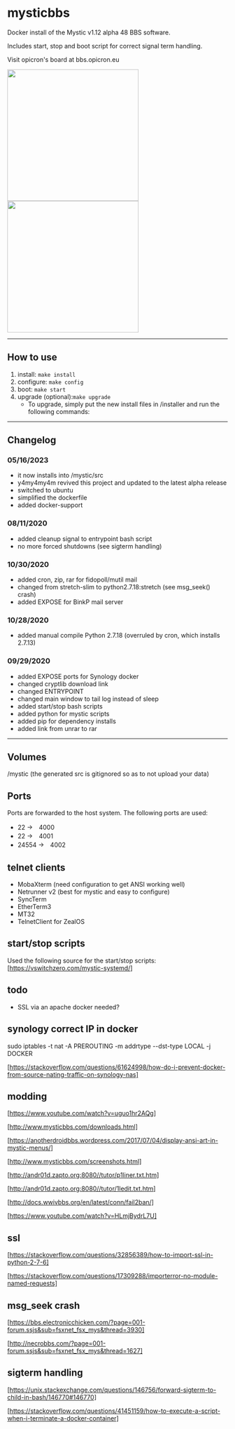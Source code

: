 # mysticbbs

Docker install of the Mystic v1.12 alpha 48 BBS software.

Includes start, stop and boot script for correct signal term handling.

Visit opicron's board at bbs.opicron.eu

<img src="https://raw.githubusercontent.com/opicron/mysticbbs/master/main.PNG" width="300">
<img src="https://raw.githubusercontent.com/opicron/mysticbbs/master/login.PNG" width="300">

---

## How to use

1. install: `make install`
2. configure: `make config`
3. boot: `make start`
4. upgrade (optional):`make upgrade`
   - To upgrade, simply put the new install files in /installer and run the following commands:

---

## Changelog

### 05/16/2023

- it now installs into /mystic/src
- y4my4my4m revived this project and updated to the latest alpha release
- switched to ubuntu
- simplified the dockerfile
- added docker-support

### 08/11/2020

- added cleanup signal to entrypoint bash script
- no more forced shutdowns (see sigterm handling)

### 10/30/2020

- added cron, zip, rar for fidopoll/mutil mail
- changed from stretch-slim to python2.7.18:stretch (see msg_seek() crash)
- added EXPOSE for BinkP mail server

### 10/28/2020

- added manual compile Python 2.7.18 (overruled by cron, which installs 2.7.13)

### 09/29/2020

- added EXPOSE ports for Synology docker
- changed cryptlib download link
- changed ENTRYPOINT
- changed main window to tail log instead of sleep
- added start/stop bash scripts
- added python for mystic scripts
- added pip for dependency installs
- added link from unrar to rar

---

## Volumes

/mystic (the generated src is gitignored so as to not upload your data)

## Ports

Ports are forwarded to the host system. The following ports are used:

- 22    →　4000
- 22    →　4001
- 24554 →　4002

## telnet clients

- MobaXterm (need configuration to get ANSI working well)
- Netrunner v2 (best for mystic and easy to configure)
- SyncTerm
- EtherTerm3
- MT32
- TelnetClient for ZealOS

## start/stop scripts

Used the following source for the start/stop scripts:
[https://vswitchzero.com/mystic-systemd/]

## todo

- SSL via an apache docker needed?

## synology correct IP in docker

sudo iptables -t nat -A PREROUTING -m addrtype --dst-type LOCAL -j DOCKER

[https://stackoverflow.com/questions/61624998/how-do-i-prevent-docker-from-source-nating-traffic-on-synology-nas]

## modding

[https://www.youtube.com/watch?v=uguo1hr2AQg]

[http://www.mysticbbs.com/downloads.html]

[https://anotherdroidbbs.wordpress.com/2017/07/04/display-ansi-art-in-mystic-menus/]

[http://www.mysticbbs.com/screenshots.html]

[http://andr01d.zapto.org:8080//tutor/p1liner.txt.htm]

[http://andr01d.zapto.org:8080//tutor/1ledit.txt.htm]

[http://docs.wwivbbs.org/en/latest/conn/fail2ban/]

[https://www.youtube.com/watch?v=HLmjBydrL7U]

## ssl

[https://stackoverflow.com/questions/32856389/how-to-import-ssl-in-python-2-7-6]

[https://stackoverflow.com/questions/17309288/importerror-no-module-named-requests]

## msg_seek crash

[https://bbs.electronicchicken.com/?page=001-forum.ssjs&sub=fsxnet_fsx_mys&thread=3930]

[http://necrobbs.com/?page=001-forum.ssjs&sub=fsxnet_fsx_mys&thread=1627]

## sigterm handling

[https://unix.stackexchange.com/questions/146756/forward-sigterm-to-child-in-bash/146770#146770]

[https://stackoverflow.com/questions/41451159/how-to-execute-a-script-when-i-terminate-a-docker-container]
